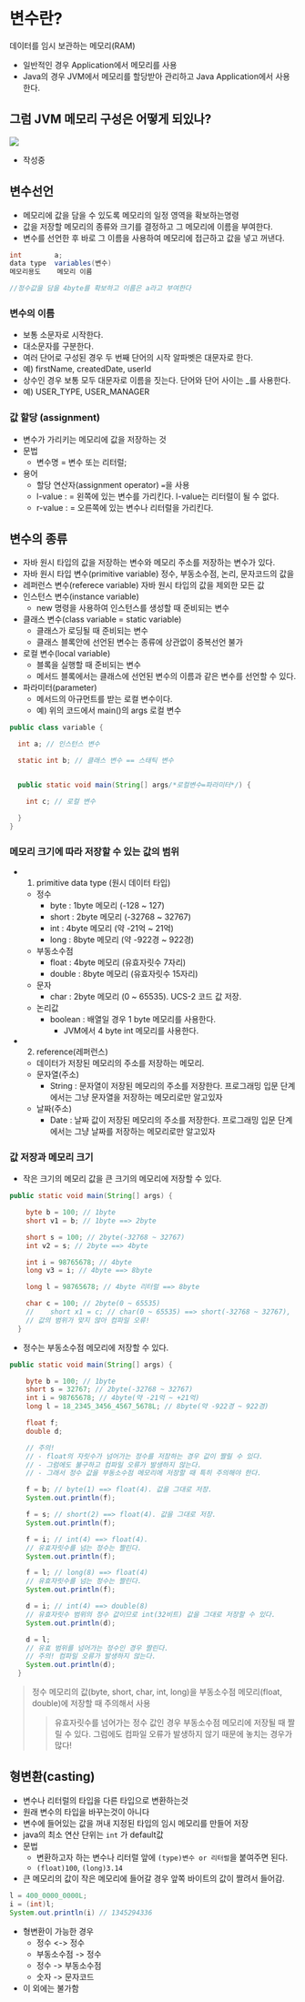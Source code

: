 # 변수란?

데이터를 임시 보관하는 메모리(RAM)

- 일반적인 경우 Application에서 메모리를 사용
- Java의 경우 JVM에서 메모리를 할당받아 관리하고 Java Application에서 사용한다.

## 그럼 JVM 메모리 구성은 어떻게 되있나?

![](https://b2eprogrammers.com/assets/images/img_Java_memory%20areas%20inside%20jvm_20210830112844.png)

- 작성중

## 변수선언

- 메모리에 값을 담을 수 있도록 메모리의 일정 영역을 확보하는명령
- 값을 저장할 메모리의 종류와 크기를 결정하고 그 메모리에 이름을 부여한다.
- 변수를 선언한 후 바로 그 이름을 사용하여 메모리에 접근하고 값을 넣고 꺼낸다.

```java
int        a;
data type  variables(변수)
메모리용도    메모리 이름

//정수값을 담을 4byte를 확보하고 이름은 a라고 부여한다
```

### 변수의 이름

- 보통 소문자로 시작한다.
- 대소문자를 구분한다.
- 여러 단어로 구성된 경우 두 번째 단어의 시작 알파벳은 대문자로 한다.
- 예) firstName, createdDate, userId
- 상수인 경우 보통 모두 대문자로 이름을 짓는다. 단어와 단어 사이는 _를 사용한다.
- 예) USER_TYPE, USER_MANAGER

### 값 할당 (assignment)

- 변수가 가리키는 메모리에 값을 저장하는 것
- 문법
  - 변수명 = 변수 또는 리터럴;
- 용어
  - 할당 연산자(assignment operator) `=`을 사용
  - l-value : = 왼쪽에 있는 변수를 가리킨다. l-value는 리터럴이 될 수 없다.
  - r-value : = 오른쪽에 있는 변수나 리터럴을 가리킨다.

## 변수의 종류

- 자바 원시 타입의 값을 저장하는 변수와 메모리 주소를 저장하는 변수가 있다.
- 자바 원시 타입 변수(primitive variable)
   정수, 부동소수점, 논리, 문자코드의 값을
- 레퍼런스 변수(referece variable)
   자바 원시 타입의 값을 제외한 모든 값
- 인스턴스 변수(instance variable)
  - new 명령을 사용하여 인스턴스를 생성할 때 준비되는 변수
- 클래스 변수(class variable = static variable)
  - 클래스가 로딩될 때 준비되는 변수
  - 클래스 블록안에 선언된 변수는 종류에 상관없이 중복선언 불가
- 로컬 변수(local variable)
  - 블록을 실행할 때 준비되는 변수
  - 메서드 블록에서는 클래스에 선언된 변수의 이름과 같은 변수를 선언할 수 있다.
- 파라미터(parameter)
  - 메서드의 아규먼트를 받는 로컬 변수이다.
  - 예) 위의 코드에서 main()의 args 로컬 변수

```java
public class variable {

  int a; // 인스턴스 변수

  static int b; // 클래스 변수 == 스태틱 변수


  public static void main(String[] args/*로컬변수=파라미터*/) {

    int c; // 로컬 변수

  }
}
```

### 메모리 크기에 따라 저장할 수 있는 값의 범위

- 1) primitive data type (원시 데이터 타입)
  - 정수
    - byte   : 1byte 메모리 (-128 ~ 127)
    - short  : 2byte 메모리 (-32768 ~ 32767)
    - int    : 4byte 메모리 (약 -21억 ~ 21억)
    - long   : 8byte 메모리 (약 -922경 ~ 922경)
  - 부동소수점
    - float  : 4byte 메모리 (유효자릿수 7자리)
    - double : 8byte 메모리 (유효자릿수 15자리)
  - 문자
    - char   : 2byte 메모리 (0 ~ 65535). UCS-2 코드 값 저장.
  - 논리값
    - boolean : 배열일 경우 1 byte 메모리를 사용한다.
      - JVM에서 4 byte int 메모리를 사용한다.

- 2) reference(레퍼런스)
  - 데이터가 저장된 메모리의 주소를 저장하는 메모리.
  - 문자열(주소)
    - String : 문자열이 저장된 메모리의 주소를 저장한다.
               프로그래밍 입문 단계에서는 그냥 문자열을 저장하는 메모리로만 알고있자
  - 날짜(주소)
    - Date : 날짜 값이 저장된 메모리의 주소를 저장한다.
             프로그래밍 입문 단계에서는 그냥 날짜를 저장하는 메모리로만 알고있자

### 값 저장과 메모리 크기

- 작은 크기의 메모리 값을 큰 크기의 메모리에 저장할 수 있다.

```java
public static void main(String[] args) {

    byte b = 100; // 1byte
    short v1 = b; // 1byte ==> 2byte 

    short s = 100; // 2byte(-32768 ~ 32767)
    int v2 = s; // 2byte ==> 4byte

    int i = 98765678; // 4byte
    long v3 = i; // 4byte ==> 8byte

    long l = 98765678; // 4byte 리터럴 ==> 8byte

    char c = 100; // 2byte(0 ~ 65535)
    //    short x1 = c; // char(0 ~ 65535) ==> short(-32768 ~ 32767),
    // 값의 범위가 맞지 않아 컴파일 오류!
  }
```

- 정수는 부동소수점 메모리에 저장할 수 있다.

```java
public static void main(String[] args) {

    byte b = 100; // 1byte
    short s = 32767; // 2byte(-32768 ~ 32767)
    int i = 98765678; // 4byte(약 -21억 ~ +21억)
    long l = 18_2345_3456_4567_5678L; // 8byte(약 -922경 ~ 922경)

    float f;
    double d;

    // 주의!
    // - float의 자릿수가 넘어가는 정수를 저장하는 경우 값이 짤릴 수 있다.
    // - 그럼에도 불구하고 컴파일 오류가 발생하지 않는다.
    // - 그래서 정수 값을 부동소수점 메모리에 저장할 때 특히 주의해야 한다.

    f = b; // byte(1) ==> float(4). 값을 그대로 저장.
    System.out.println(f);

    f = s; // short(2) ==> float(4). 값을 그대로 저장. 
    System.out.println(f);

    f = i; // int(4) ==> float(4). 
    // 유효자릿수를 넘는 정수는 짤린다.
    System.out.println(f);

    f = l; // long(8) ==> float(4)
    // 유효자릿수를 넘는 정수는 짤린다.
    System.out.println(f);

    d = i; // int(4) ==> double(8)
    // 유효자릿수 범위의 정수 값이므로 int(32비트) 값을 그대로 저장할 수 있다.
    System.out.println(d);       

    d = l; 
    // 유효 범위를 넘어가는 정수인 경우 짤린다.
    // 주의! 컴파일 오류가 발생하지 않는다.
    System.out.println(d);       
  }
```

> 정수 메모리의 값(byte, short, char, int, long)을 
  부동소수점 메모리(float, double)에 저장할 때 주의해서 사용
>> 유효자릿수를 넘어가는 정수 값인 경우 부동소수점 메모리에 저장될 때 짤릴 수 있다.
   그럼에도 컴파일 오류가 발생하지 않기 때문에 놓치는 경우가 많다!


## 형변환(casting)

- 변수나 리터럴의 타입을 다른 타입으로 변환하는것
- 원래 변수의 타입을 바꾸는것이 아니다
- 변수에 들어있는 값을 꺼내 지정된 타입의 임시 메모리를 만들어 저장
- java의 최소 연산 단위는 `int` 가 default값
- 문법
  - 변환하고자 하는 변수나 리터럴 앞에 `(type)변수 or 리터럴`을 붙여주면 된다.
  - `(float)100`, `(long)3.14`
- 큰 메모리의 값이 작은 메모리에 들어갈 경우 앞쪽 바이트의 값이 짤려서 들어감.

```java
l = 400_0000_0000L; 
i = (int)l;
System.out.println(i) // 1345294336
``` 

- 형변환이 가능한 경우
  - 정수 <-> 정수
  - 부동소수점 -> 정수
  - 정수 -> 부동소수점
  - 숫자 -> 문자코드
- 이 외에는 불가함